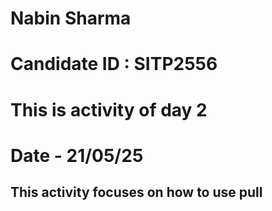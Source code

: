 # Nabin Sharma
# Candidate ID : SITP2556

# This is activity of day 2
# Date - 21/05/25
## This activity focuses on how to use pull
